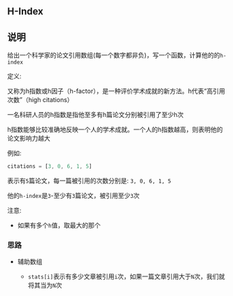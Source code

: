 ## H-Index

## 说明

给出一个科学家的论文引用数组(每一个数字都非负)，写一个函数，计算他的的`h-index`

定义: 

又称为h指数或h因子（h-factor），是一种评价学术成就的新方法。h代表“高引用次数”（high citations）

一名科研人员的h指数是指他至多有h篇论文分别被引用了至少h次

h指数能够比较准确地反映一个人的学术成就。一个人的h指数越高，则表明他的论文影响力越大

例如:

```js
citations = [3, 0, 6, 1, 5]
```

表示有`5`篇论文，每一篇被引用的次数分别是: `3, 0, 6, 1, 5`

他的`h-index`是`3`-至少有`3`篇论文，被引用至少`3`次

注意:

- 如果有多个`h`值，取最大的那个

### 思路

- 辅助数组

    - `stats[i]`表示有多少文章被引用`i`次，如果一篇文章引用大于`N`次，我们就将其当为`N`次
